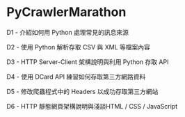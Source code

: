 # PyCrawlerMarathon

D1 - 介紹如何用 Python 處理常見的訊息來源

D2 - 使用 Python 解析存取 CSV 與 XML 等檔案內容

D3 - HTTP Server-Client 架構說明與利用 Python 存取 API

D4 - 使用 DCard API 練習如何存取第三方網路資料

D5 - 修改爬蟲程式中的 Headers 以成功存取第三方網站

D6 - HTTP 靜態網頁架構說明與淺談HTML / CSS / JavaScript
